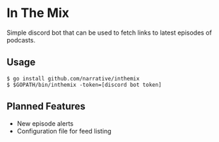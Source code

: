 # In The Mix

Simple discord bot that can be used to fetch links to latest episodes of podcasts.

## Usage

```
$ go install github.com/narrative/inthemix
$ $GOPATH/bin/inthemix -token=[discord bot token]
```

## Planned Features

- New episode alerts
- Configuration file for feed listing
